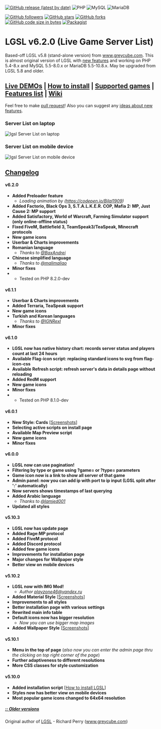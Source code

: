 [![GitHub release (latest by date)](https://img.shields.io/github/v/release/tltneon/lgsl?color=green&style=for-the-badge)](https://github.com/tltneon/lgsl/releases)
![PHP](https://img.shields.io/badge/PHP-5.4--8.2.0dev-brightgreen?style=for-the-badge&logo=php)
![MySQL](https://img.shields.io/badge/MySQL-5.5--8.0.x-brightgreen?style=for-the-badge&logo=mysql)
![MariaDB](https://img.shields.io/badge/MariaDB-5.5--10.8.x-brightgreen?style=for-the-badge&logo=mariadb)

[![GitHub followers](https://img.shields.io/github/followers/tltneon?style=for-the-badge)](https://github.com/tltneon?tab=followers)
[![GitHub stars](https://img.shields.io/github/stars/tltneon/lgsl?style=for-the-badge)](https://github.com/tltneon/lgsl/stargazers)
[![GitHub forks](https://img.shields.io/github/forks/tltneon/lgsl?style=for-the-badge)](https://github.com/tltneon/lgsl/fork)
[![GitHub code size in bytes](https://img.shields.io/github/languages/code-size/tltneon/lgsl?style=for-the-badge)](https://github.com/tltneon/lgsl/archive/master.zip)
[![Packagist](https://img.shields.io/packagist/l/tltneon/lgsl?style=for-the-badge)](https://github.com/tltneon/lgsl/blob/master/LICENSE)
# LGSL v6.2.0 (Live Game Server List)
Based-off LGSL v5.8 (stand-alone version) from www.greycube.com. This is almost original version of LGSL with [new features](https://github.com/tltneon/lgsl#changelog) and working on PHP 5.4-8.x and MySQL 5.5-8.0.x or MariaDB 5.5-10.8.x. May be upgraded from LGSL 5.8 and older.

## [Live DEMOs](https://github.com/tltneon/lgsl/wiki/Who-uses-LGSL) | [How to install]( https://github.com/tltneon/lgsl/wiki/How-to-install-LGSL) | [Supported games](https://github.com/tltneon/lgsl/wiki/Supported-Games,-Query-protocols,-Default-ports) | [Features list](https://github.com/tltneon/lgsl/wiki/features) | [Wiki](https://github.com/tltneon/lgsl/wiki)

Feel free to make [pull request](https://github.com/tltneon/lgsl)! Also you can suggest any [ideas about new features](https://github.com/tltneon/lgsl/issues).

### Server List on laptop
![lgsl Server List on laptop](https://i.imgur.com/oU2x9Y5.png)
### Server List on mobile device
![lgsl Server List on mobile device](https://i.imgur.com/oui8Nya.png)

## [Changelog](https://github.com/tltneon/lgsl/wiki/Changelog)
#### v6.2.0
- **Added Preloader feature**
	- *Loading animation by (https://codepen.io/Bilal1909)*
- **Added Factorio, Black Ops 3, S.T.A.L.K.E.R. COP, Mafia 2: MP, Just Cause 2: MP support**
- **Added Satisfactory, World of Warcraft, Farming Simulator support (only online-offline status)**
- **Fixed FiveM, Battlefield 3, TeamSpeak3/TeaSpeak, Minecraft protocols**
- **New game icons**
- **Userbar & Charts improvements**
- **Romanian language**
	- *Thanks to [@BaxAndrei](https://github.com/BaxAndrei)*
- **Chinese simplified language**
	- *Thanks to [@malimaliao](https://github.com/malimaliao)*
- **Minor fixes**
- * Tested on PHP 8.2.0-dev
#### v6.1.1
- **Userbar & Charts improvements**
- **Added Terraria, TeaSpeak support**
- **New game icons**
- **Turkish and Korean languages**
	- *Thanks to [@IGNRexI](https://github.com/IGNRexI)*
- **Minor fixes**
#### v6.1.0
- **LGSL now has native history chart: records server status and players count at last 24 hours**
- **Available Flag-icon script: replacing standard icons to svg from flag-icon-css**
- **Available Refresh script: refresh server's data in details page without reloading**
- **Added RedM support**
- **New game icons**
- **Minor fixes**
- * Tested on PHP 8.1.0-dev
#### v6.0.1
- **New Style: Cards** [[Screenshots](https://github.com/tltneon/lgsl/wiki/Styles#cards-style)]
- **Selecting active scripts on install page**
- **Available Map Preview script**
- **New game icons**
- **Minor fixes**
#### v6.0.0
- **LGSL now can use pagination!**
- **Filtering by type or game using ?game= or ?type= parameters**
- **Game icon now is a link to show all server of that game**
- **Admin panel: now you can add ip with port to ip input (LGSL split after ':' automatically)**
- **Now servers shows timestamps of last querying**
- **Added Arabic language**
	- *Thanks to [@lamjed001](https://github.com/lamjed001)*
- **Updated all styles**
#### v5.10.3
- **LGSL now has update page**
- **Added Rage:MP protocol**
- **Added FiveM protocol**
- **Added Discord protocol**
- **Added few game icons**
- **Improvements for installation page**
- **Major changes for Wallpaper style**
- **Better view on mobile devices**
#### v5.10.2
- **LGSL now with IMG Mod!**
	- *Author playzone46@yandex.ru*
- **Added Material Style** [[Screenshots](https://github.com/tltneon/lgsl/wiki/Styles#material-design-style)]
- **Improvements to all styles**
- **Better installation page with various settings**
- **Rewrited main info table**
- **Default icons now has bigger resolution**
	- *Now you can use bigger map images*
- **Added Wallpaper Style** [[Screenshots](https://github.com/tltneon/lgsl/wiki/Styles#wallpaper-style)]
#### v5.10.1
- **Menu in the top of page** (_also now you can enter the admin page thru the clicking on top right corner of the page_)
- **Further adaptiveness to different resolutions**
- **More CSS classes for style customization**
#### v5.10.0
- **Added installation script** [[How to install LGSL](https://github.com/tltneon/lgsl/wiki/How-to-install-LGSL)]
- **Styles now has better view on mobile devices**
- **Most popular game icons changed to 64x64 resolution**

##### [:: Older versions](https://github.com/tltneon/lgsl/wiki/Changelog)

Original author of [LGSL](https://github.com/tltneon/lgsl/releases/tag/v5.8) - Richard Perry (www.greycube.com)